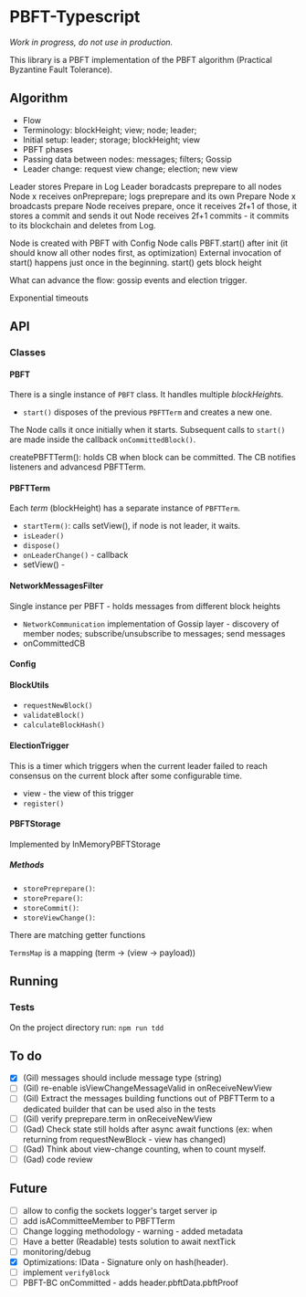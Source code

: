 # PBFT-Typescript

*Work in progress, do not use in production.*

This library is a PBFT implementation of the PBFT algorithm (Practical Byzantine Fault Tolerance).

## Algorithm

* Flow
* Terminology: blockHeight; view; node; leader;
* Initial setup: leader; storage; blockHeight; view
* PBFT phases
* Passing data between nodes: messages; filters; Gossip
* Leader change: request view change; election; new view

Leader stores Prepare in Log
Leader boradcasts preprepare to all nodes
Node x receives onPreprepare; logs preprepare and its own Prepare
Node x broadcasts prepare
Node receives prepare, once it receives 2f+1 of those, it stores a commit and sends it out
Node receives 2f+1 commits - it commits to its blockchain and deletes from Log.

Node is created with PBFT with Config
Node calls PBFT.start() after init (it should know all other nodes first, as optimization)
External invocation of start() happens just once in the beginning.
start() gets block height

What can advance the flow: gossip events and election trigger.

Exponential timeouts

## API

### Classes

#### PBFT

There is a single instance of `PBFT` class. It handles multiple *blockHeight*s.

* `start()` disposes of the previous `PBFTTerm` and creates a new one.

The Node calls it once initially when it starts. Subsequent calls to `start()` are made inside the callback `onCommittedBlock()`.

createPBFTTerm(): holds CB when block can be committed. The CB notifies listeners and advancesd PBFTTerm.

#### PBFTTerm

Each *term* (blockHeight) has a separate instance of `PBFTTerm`.

* `startTerm()`: calls setView(), if node is not leader, it waits.
* `isLeader()`
* `dispose()`
* `onLeaderChange()` - callback
* setView() -

#### NetworkMessagesFilter

Single instance per PBFT - holds messages from different block heights

* `NetworkCommunication` implementation of Gossip layer - discovery of member nodes; subscribe/unsubscribe to messages; send messages
* onCommittedCB

#### Config

#### BlockUtils

* `requestNewBlock()`
* `validateBlock()`
* `calculateBlockHash()`

#### ElectionTrigger

This is a timer which triggers when the current leader failed to reach consensus on the current block after some configurable time.

* view - the view of this trigger
* `register()`

#### PBFTStorage

Implemented by InMemoryPBFTStorage

##### Methods

* `storePreprepare()`:
* `storePrepare()`:
* `storeCommit()`:
* `storeViewChange()`:
  
There are matching getter functions

`TermsMap` is a mapping (term -> (view -> payload))

## Running

### Tests

On the project directory run: `npm run tdd`

## To do

* [x] (Gil) messages should include message type (string)
* [ ] (Gil) re-enable isViewChangeMessageValid in onReceiveNewView
* [ ] (Gil) Extract the messages building functions out of PBFTTerm to a dedicated builder that can be used also in the tests
* [ ] (Gil) verify preprepare.term in onReceiveNewView
* [ ] (Gad) Check state still holds after async await functions (ex: when returning from requestNewBlock - view has changed)
* [ ] (Gad) Think about view-change counting, when to count myself.
* [ ] (Gad) code review

## Future

* [ ] allow to config the sockets logger's target server ip
* [ ] add isACommitteeMember to PBFTTerm
* [ ] Change logging methodology - warning - added metadata
* [ ] Have a better (Readable) tests solution to await nextTick
* [ ] monitoring/debug
* [x] Optimizations: IData - Signature only on hash(header).
* [ ] implement `verifyBlock`
* [ ] PBFT-BC onCommitted - adds header.pbftData.pbftProof
